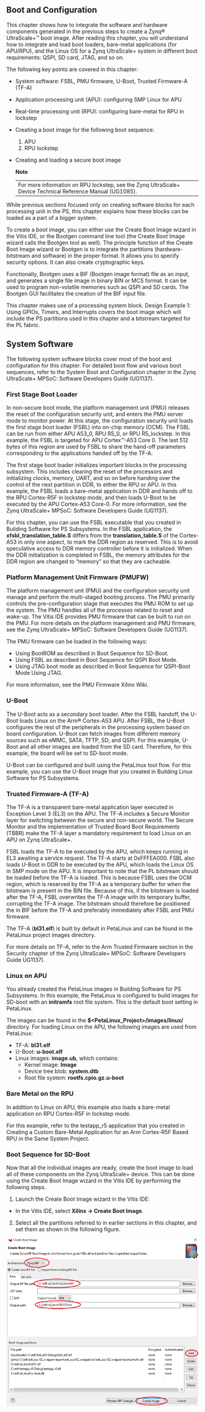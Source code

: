 
## Boot and Configuration

This chapter shows how to integrate the software and hardware components generated in the previous steps to create a Zynq® UltraScale+™ boot image. After reading this chapter, you will understand how to integrate and load boot loaders, bare-metal applications (for APU/RPU), and the Linux OS for a Zynq UltraScale+ system in different boot requirements: QSPI, SD card, JTAG, and so on.

The following key points are covered in this chapter:
- System software: FSBL, PMU firmware, U-Boot, Trusted Firmware-A (TF-A)
- Application processing unit (APU): configuring SMP Linux for APU
- Real-time processing unit (RPU): configuring bare-metal for RPU in lockstep
- Creating a boot image for the following boot sequence:
  1. APU
  2. RPU lockstep
- Creating and loading a secure boot image

  **Note**
  <table><tr><td>For more information on RPU lockstep, see the Zynq UltraScale+ Device Technical Reference Manual (UG1085).</table></tr></td>

While previous sections focused only on creating software blocks for each processing unit in the PS, this chapter explains how these blocks can be loaded as a part of a bigger system.

To create a boot image, you can either use the Create Boot Image wizard in the Vitis IDE, or the Bootgen command line tool (the Create Boot Image wizard calls the Bootgen tool as well). The principle function of the Create Boot Image wizard or Bootgen is to integrate the partitions (hardware-bitstream and software) in the proper format. It allows you to specify security options. It can also create cryptographic keys.

Functionally, Bootgen uses a BIF (Bootgen image format) file as an input, and generates a single file image in binary BIN or MCS format. It can be used to program non-volatile memories such as QSPI and SD cards. The Bootgen GUI facilitates the creation of the BIF input file.

This chapter makes use of a processing system block. Design Example 1: Using GPIOs, Timers, and Interrupts covers the boot image which will include the PS partitions used in this chapter and a bitstream targeted for the PL fabric.

## System Software

The following system software blocks cover most of the boot and configuration for this chapter. For detailed boot flow and various boot sequences, refer to the System Boot and Configuration chapter in the Zynq UltraScale+ MPSoC: Software Developers Guide (UG1137).

### First Stage Boot Loader

In non-secure boot mode, the platform management unit (PMU) releases the reset of the configuration security unit, and enters the PMU server mode to monitor power. At this stage, the configuration security unit loads the first stage boot loader (FSBL) into on-chip memory (OCM). The FSBL can be run from either APU A53_0, RPU R5_0, or RPU R5_lockstep. In this example, the FSBL is targeted for APU Cortex™-A53 Core 0. The last 512 bytes of this region are used by FSBL to share the hand-off parameters corresponding to the applications handed off by the TF-A.

The first stage boot loader initializes important blocks in the processing subsystem. This includes clearing the reset of the processors and initializing clocks, memory, UART, and so on before handing over the control of the next partition in DDR, to either the RPU or APU. In this example, the FSBL loads a bare-metal application in DDR and hands off to the RPU Cortex-R5F in lockstep mode, and then loads U-Boot to be executed by the APU Cortex-A53 Core-0. For more information, see the Zynq UltraScale+ MPSoC: Software Developers Guide (UG1137).

For this chapter, you can use the FSBL executable that you created in Building Software for PS Subsystems. In the FSBL application, the **xfsbl_translation_table.S** differs from the **translation_table.S** of the Cortex-A53 in only one aspect, to mark the DDR region as reserved. This is to avoid speculative access to DDR memory controller before it is initialized. When the DDR initialization is completed in FSBL, the memory attributes for the DDR region are changed to “memory” so that they are cacheable.

### Platform Management Unit Firmware (PMUFW)

The platform management unit (PMU) and the configuration security unit manage and perform the multi-staged booting process. The PMU primarily controls the pre-configuration stage that executes the PMU ROM to set up the system. The PMU handles all of the processes related to reset and wake-up. The Vitis IDE provides PMU firmware that can be built to run on the PMU. For more details on the platform management and PMU firmware, see the Zynq UltraScale+ MPSoC: Software Developers Guide (UG1137).

The PMU firmware can be loaded in the following ways:

  - Using BootROM as described in Boot Sequence for SD-Boot.
  - Using FSBL as described in Boot Sequence for QSPI Boot Mode.
  - Using JTAG boot mode as described in Boot Sequence for QSPI-Boot Mode Using JTAG.

For more information, see the PMU Firmware Xilinx Wiki.

### U-Boot

The U-Boot acts as a secondary boot loader. After the FSBL handoff, the U-Boot loads Linux on the Arm® Cortex-A53 APU. After FSBL, the U-Boot configures the rest of the peripherals in the processing system based on board configuration. U-Boot can fetch images from different memory sources such as eMMC, SATA, TFTP, SD, and QSPI. For this example, U-Boot and all other images are loaded from the SD card. Therefore, for this example, the board will be set to SD-boot mode.

U-Boot can be configured and built using the PetaLinux tool flow. For this example, you can use the U-Boot image that you created in Building Linux Software for PS Subsystems.

### Trusted Firmware-A (TF-A)

The TF-A is a transparent bare-metal application layer executed in Exception Level 3 (EL3) on the APU. The TF-A includes a Secure Monitor layer for switching between the secure and non-secure world. The Secure Monitor and the implementation of Trusted Board Boot Requirements (TBBR) make the TF-A layer a mandatory requirement to load Linux on an APU on Zynq UltraScale+.

FSBL loads the TF-A to be executed by the APU, which keeps running in EL3 awaiting a service request. The TF-A starts at 0xFFFEA000. FSBL also loads U-Boot in DDR to be executed by the APU, which loads the Linux OS in SMP mode on the APU. It is important to note that the PL bitstream should be loaded before the TF-A is loaded. This is because FSBL uses the OCM region, which is reserved by the TF-A as a temporary buffer for when the bitstream is present in the BIN file. Because of this, if the bitstream is loaded after the TF-A, FSBL overwrites the TF-A image with its temporary buffer, corrupting the TF-A image. The bitstream should therefore be positioned the in BIF before the TF-A and preferably immediately after FSBL and PMU firmware.

The TF-A (**bl31.elf**) is built by default in PetaLinux and can be found in the PetaLinux project images directory.

For more details on TF-A, refer to the Arm Trusted Firmware section in the Security chapter of the Zynq UltraScale+ MPSoC: Software Developers Guide UG1137).

### Linux on APU

You already created the PetaLinux images in Building Software for PS Subsystems. In this example, the PetaLinux is configured to build images for SD-boot with an **initramfs** root file system. This is the default boot setting in PetaLinux.

The images can be found in the **$<PetaLinux_Project>/images/linux/** directory. For loading Linux on the APU, the following images are used from PetaLinux:

  - TF-A: **bl31.elf**
  - U-Boot: **u-boot.elf**
  - Linux images: **image.ub**, which contains:
    - Kernel image: **Image**
    - Device tree blob: **system.dtb**
    - Root file system: **rootfs.cpio.gz.u-boot**
   
### Bare Metal on the RPU

In addition to Linux on APU, this example also loads a bare-metal application on RPU Cortex-R5F in lockstep mode.

For this example, refer to the testapp_r5 application that you created in Creating a Custom Bare-Metal Application for an Arm Cortex-R5F Based RPU in the Same System Project.

### Boot Sequence for SD-Boot

Now that all the individual images are ready, create the boot image to load all of these components on the Zynq UltraScale+ device. This can be done using the Create Boot Image wizard in the Vitis IDE by performing the following steps.

1. Launch the Create Boot Image wizard in the Vitis IDE:
  - In the Vitis IDE, select **Xilinx → Create Boot Image**.
2. Select all the partitions referred to in earlier sections in this chapter, and set them as shown in the following figure.

![](images/boot_config/image1.png)






